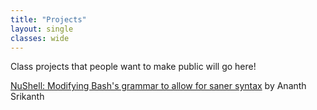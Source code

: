 ```yaml
---
title: "Projects"
layout: single
classes: wide
---
```


Class projects that people want to make public will go here!

[NuShell: Modifying Bash's grammar to allow for saner syntax](projects/nushell/index.html) by Ananth Srikanth